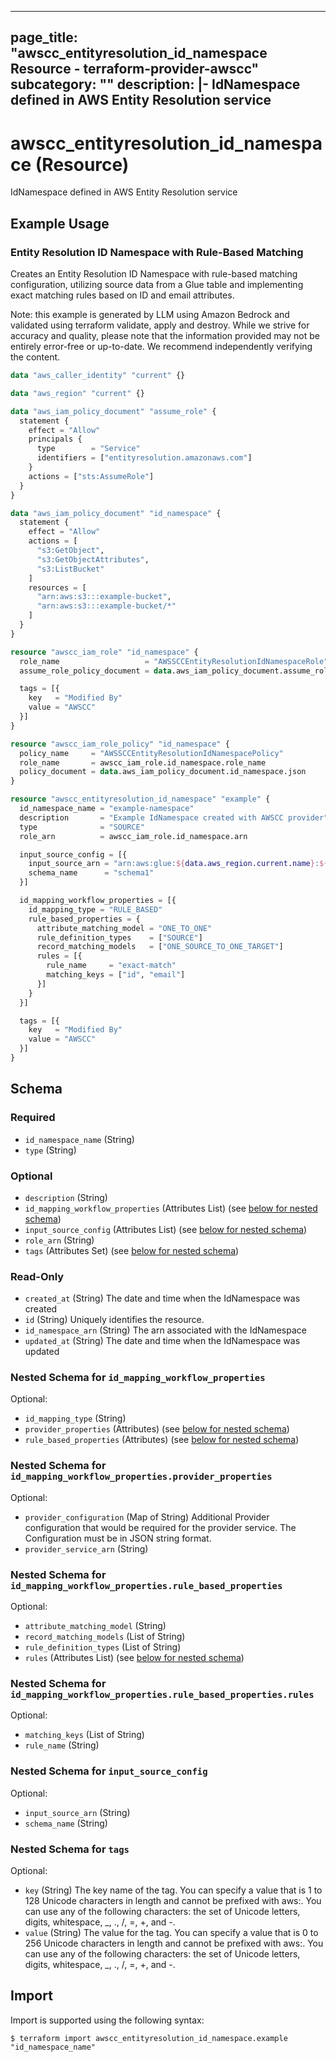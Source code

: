 
---
page_title: "awscc_entityresolution_id_namespace Resource - terraform-provider-awscc"
subcategory: ""
description: |-
  IdNamespace defined in AWS Entity Resolution service
---

# awscc_entityresolution_id_namespace (Resource)

IdNamespace defined in AWS Entity Resolution service

## Example Usage

### Entity Resolution ID Namespace with Rule-Based Matching

Creates an Entity Resolution ID Namespace with rule-based matching configuration, utilizing source data from a Glue table and implementing exact matching rules based on ID and email attributes.
                                
Note: this example is generated by LLM using Amazon Bedrock and validated using terraform validate, apply and destroy. While we strive for accuracy and quality, please note that the information provided may not be entirely error-free or up-to-date. We recommend independently verifying the content.

```terraform
data "aws_caller_identity" "current" {}

data "aws_region" "current" {}

data "aws_iam_policy_document" "assume_role" {
  statement {
    effect = "Allow"
    principals {
      type        = "Service"
      identifiers = ["entityresolution.amazonaws.com"]
    }
    actions = ["sts:AssumeRole"]
  }
}

data "aws_iam_policy_document" "id_namespace" {
  statement {
    effect = "Allow"
    actions = [
      "s3:GetObject",
      "s3:GetObjectAttributes",
      "s3:ListBucket"
    ]
    resources = [
      "arn:aws:s3:::example-bucket",
      "arn:aws:s3:::example-bucket/*"
    ]
  }
}

resource "awscc_iam_role" "id_namespace" {
  role_name                   = "AWSSCCEntityResolutionIdNamespaceRole"
  assume_role_policy_document = data.aws_iam_policy_document.assume_role.json

  tags = [{
    key   = "Modified By"
    value = "AWSCC"
  }]
}

resource "awscc_iam_role_policy" "id_namespace" {
  policy_name     = "AWSSCCEntityResolutionIdNamespacePolicy"
  role_name       = awscc_iam_role.id_namespace.role_name
  policy_document = data.aws_iam_policy_document.id_namespace.json
}

resource "awscc_entityresolution_id_namespace" "example" {
  id_namespace_name = "example-namespace"
  description       = "Example IdNamespace created with AWSCC provider"
  type              = "SOURCE"
  role_arn          = awscc_iam_role.id_namespace.arn

  input_source_config = [{
    input_source_arn = "arn:aws:glue:${data.aws_region.current.name}:${data.aws_caller_identity.current.account_id}:table/example-database/example-table"
    schema_name      = "schema1"
  }]

  id_mapping_workflow_properties = [{
    id_mapping_type = "RULE_BASED"
    rule_based_properties = {
      attribute_matching_model = "ONE_TO_ONE"
      rule_definition_types    = ["SOURCE"]
      record_matching_models   = ["ONE_SOURCE_TO_ONE_TARGET"]
      rules = [{
        rule_name     = "exact-match"
        matching_keys = ["id", "email"]
      }]
    }
  }]

  tags = [{
    key   = "Modified By"
    value = "AWSCC"
  }]
}
```

<!-- schema generated by tfplugindocs -->
## Schema

### Required

- `id_namespace_name` (String)
- `type` (String)

### Optional

- `description` (String)
- `id_mapping_workflow_properties` (Attributes List) (see [below for nested schema](#nestedatt--id_mapping_workflow_properties))
- `input_source_config` (Attributes List) (see [below for nested schema](#nestedatt--input_source_config))
- `role_arn` (String)
- `tags` (Attributes Set) (see [below for nested schema](#nestedatt--tags))

### Read-Only

- `created_at` (String) The date and time when the IdNamespace was created
- `id` (String) Uniquely identifies the resource.
- `id_namespace_arn` (String) The arn associated with the IdNamespace
- `updated_at` (String) The date and time when the IdNamespace was updated

<a id="nestedatt--id_mapping_workflow_properties"></a>
### Nested Schema for `id_mapping_workflow_properties`

Optional:

- `id_mapping_type` (String)
- `provider_properties` (Attributes) (see [below for nested schema](#nestedatt--id_mapping_workflow_properties--provider_properties))
- `rule_based_properties` (Attributes) (see [below for nested schema](#nestedatt--id_mapping_workflow_properties--rule_based_properties))

<a id="nestedatt--id_mapping_workflow_properties--provider_properties"></a>
### Nested Schema for `id_mapping_workflow_properties.provider_properties`

Optional:

- `provider_configuration` (Map of String) Additional Provider configuration that would be required for the provider service. The Configuration must be in JSON string format.
- `provider_service_arn` (String)


<a id="nestedatt--id_mapping_workflow_properties--rule_based_properties"></a>
### Nested Schema for `id_mapping_workflow_properties.rule_based_properties`

Optional:

- `attribute_matching_model` (String)
- `record_matching_models` (List of String)
- `rule_definition_types` (List of String)
- `rules` (Attributes List) (see [below for nested schema](#nestedatt--id_mapping_workflow_properties--rule_based_properties--rules))

<a id="nestedatt--id_mapping_workflow_properties--rule_based_properties--rules"></a>
### Nested Schema for `id_mapping_workflow_properties.rule_based_properties.rules`

Optional:

- `matching_keys` (List of String)
- `rule_name` (String)




<a id="nestedatt--input_source_config"></a>
### Nested Schema for `input_source_config`

Optional:

- `input_source_arn` (String)
- `schema_name` (String)


<a id="nestedatt--tags"></a>
### Nested Schema for `tags`

Optional:

- `key` (String) The key name of the tag. You can specify a value that is 1 to 128 Unicode characters in length and cannot be prefixed with aws:. You can use any of the following characters: the set of Unicode letters, digits, whitespace, _, ., /, =, +, and -.
- `value` (String) The value for the tag. You can specify a value that is 0 to 256 Unicode characters in length and cannot be prefixed with aws:. You can use any of the following characters: the set of Unicode letters, digits, whitespace, _, ., /, =, +, and -.

## Import

Import is supported using the following syntax:

```shell
$ terraform import awscc_entityresolution_id_namespace.example "id_namespace_name"
```
